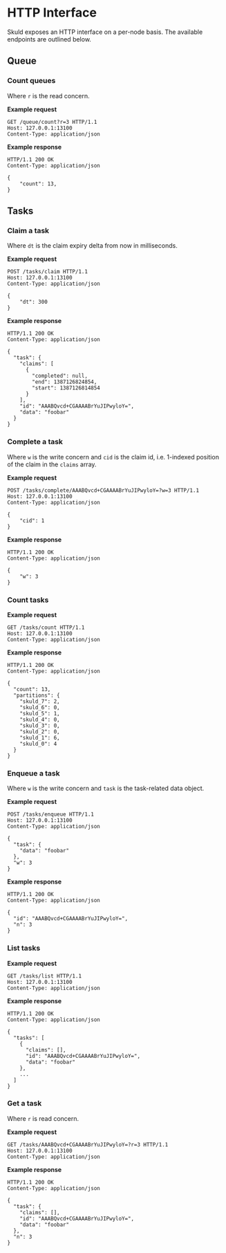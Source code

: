 # HTTP Interface

Skuld exposes an HTTP interface on a per-node basis. The available endpoints
are outlined below.

## Queue

### Count queues

Where `r` is the read concern.

**Example request**
```http
GET /queue/count?r=3 HTTP/1.1
Host: 127.0.0.1:13100
Content-Type: application/json
```

**Example response**
```http
HTTP/1.1 200 OK
Content-Type: application/json

{
    "count": 13,
}
```

## Tasks

### Claim a task

Where `dt` is the claim expiry delta from now in milliseconds.

**Example request**
```http
POST /tasks/claim HTTP/1.1
Host: 127.0.0.1:13100
Content-Type: application/json

{
    "dt": 300
}
```

**Example response**
```http
HTTP/1.1 200 OK
Content-Type: application/json

{
  "task": {
    "claims": [
      {
        "completed": null,
        "end": 1387126824854,
        "start": 1387126814854
      }
    ],
    "id": "AAABQvcd+CGAAAABrYuJIPwyloY=",
    "data": "foobar"
  }
}
```

### Complete a task

Where `w` is the write concern and `cid` is the claim id, i.e. 1-indexed
position of the claim in the `claims` array.

**Example request**
```http
POST /tasks/complete/AAABQvcd+CGAAAABrYuJIPwyloY=?w=3 HTTP/1.1
Host: 127.0.0.1:13100
Content-Type: application/json

{
    "cid": 1
}
```

**Example response**
```http
HTTP/1.1 200 OK
Content-Type: application/json

{
    "w": 3
}
```

### Count tasks

**Example request**
```http
GET /tasks/count HTTP/1.1
Host: 127.0.0.1:13100
Content-Type: application/json
```

**Example response**
```http
HTTP/1.1 200 OK
Content-Type: application/json

{
  "count": 13,
  "partitions": {
    "skuld_7": 2,
    "skuld_6": 0,
    "skuld_5": 1,
    "skuld_4": 0,
    "skuld_3": 0,
    "skuld_2": 0,
    "skuld_1": 6,
    "skuld_0": 4
  }
}
```

### Enqueue a task

Where `w` is the write concern and `task` is the task-related data object.

**Example request**
```http
POST /tasks/enqueue HTTP/1.1
Host: 127.0.0.1:13100
Content-Type: application/json

{
  "task": {
    "data": "foobar"
  },
  "w": 3
}
```

**Example response**
```http
HTTP/1.1 200 OK
Content-Type: application/json

{
  "id": "AAABQvcd+CGAAAABrYuJIPwyloY=",
  "n": 3
}
```

### List tasks

**Example request**
```http
GET /tasks/list HTTP/1.1
Host: 127.0.0.1:13100
Content-Type: application/json
```

**Example response**
```http
HTTP/1.1 200 OK
Content-Type: application/json

{
  "tasks": [
    {
      "claims": [],
      "id": "AAABQvcd+CGAAAABrYuJIPwyloY=",
      "data": "foobar"
    },
    ...
  ]
}
```

### Get a task

Where `r` is read concern.

**Example request**
```http
GET /tasks/AAABQvcd+CGAAAABrYuJIPwyloY=?r=3 HTTP/1.1
Host: 127.0.0.1:13100
Content-Type: application/json
```

**Example response**
```http
HTTP/1.1 200 OK
Content-Type: application/json

{
  "task": {
    "claims": [],
    "id": "AAABQvcd+CGAAAABrYuJIPwyloY=",
    "data": "foobar"
  },
  "n": 3
}
```

